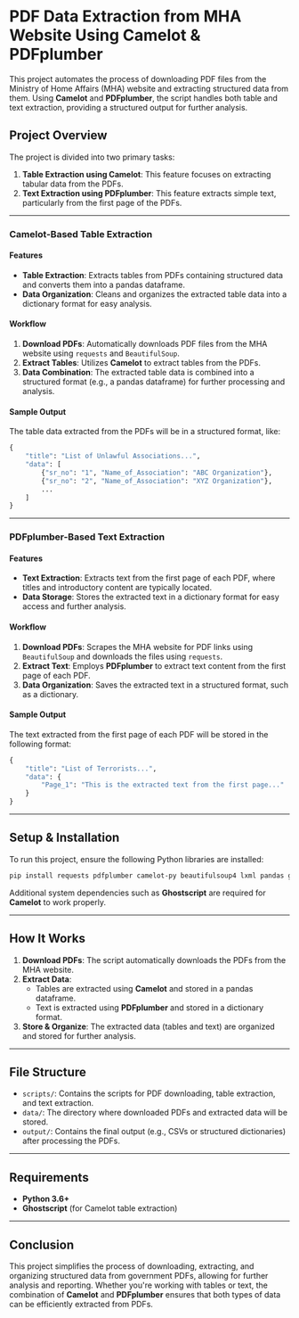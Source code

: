 

# PDF Data Extraction from MHA Website Using Camelot & PDFplumber

This project automates the process of downloading PDF files from the Ministry of Home Affairs (MHA) website and extracting structured data from them. Using **Camelot** and **PDFplumber**, the script handles both table and text extraction, providing a structured output for further analysis.

## Project Overview

The project is divided into two primary tasks:
1. **Table Extraction using Camelot**: This feature focuses on extracting tabular data from the PDFs.
2. **Text Extraction using PDFplumber**: This feature extracts simple text, particularly from the first page of the PDFs.

---

### **Camelot-Based Table Extraction**

#### Features
- **Table Extraction**: Extracts tables from PDFs containing structured data and converts them into a pandas dataframe.
- **Data Organization**: Cleans and organizes the extracted table data into a dictionary format for easy analysis.

#### Workflow
1. **Download PDFs**: Automatically downloads PDF files from the MHA website using `requests` and `BeautifulSoup`.
2. **Extract Tables**: Utilizes **Camelot** to extract tables from the PDFs.
3. **Data Combination**: The extracted table data is combined into a structured format (e.g., a pandas dataframe) for further processing and analysis.

#### Sample Output
The table data extracted from the PDFs will be in a structured format, like:

```python
{
    "title": "List of Unlawful Associations...",
    "data": [
        {"sr_no": "1", "Name_of_Association": "ABC Organization"},
        {"sr_no": "2", "Name_of_Association": "XYZ Organization"},
        ...
    ]
}
```

---

### **PDFplumber-Based Text Extraction**

#### Features
- **Text Extraction**: Extracts text from the first page of each PDF, where titles and introductory content are typically located.
- **Data Storage**: Stores the extracted text in a dictionary format for easy access and further analysis.

#### Workflow
1. **Download PDFs**: Scrapes the MHA website for PDF links using `BeautifulSoup` and downloads the files using `requests`.
2. **Extract Text**: Employs **PDFplumber** to extract text content from the first page of each PDF.
3. **Data Organization**: Saves the extracted text in a structured format, such as a dictionary.

#### Sample Output
The text extracted from the first page of each PDF will be stored in the following format:

```python
{
    "title": "List of Terrorists...",
    "data": {
        "Page_1": "This is the extracted text from the first page..."
    }
}
```

---

## Setup & Installation

To run this project, ensure the following Python libraries are installed:

```bash
pip install requests pdfplumber camelot-py beautifulsoup4 lxml pandas ghostscript
```

Additional system dependencies such as **Ghostscript** are required for **Camelot** to work properly.

---

## How It Works

1. **Download PDFs**: The script automatically downloads the PDFs from the MHA website.
2. **Extract Data**: 
   - Tables are extracted using **Camelot** and stored in a pandas dataframe.
   - Text is extracted using **PDFplumber** and stored in a dictionary format.
3. **Store & Organize**: The extracted data (tables and text) are organized and stored for further analysis.

---

## File Structure

- `scripts/`: Contains the scripts for PDF downloading, table extraction, and text extraction.
- `data/`: The directory where downloaded PDFs and extracted data will be stored.
- `output/`: Contains the final output (e.g., CSVs or structured dictionaries) after processing the PDFs.

---

## Requirements

- **Python 3.6+**
- **Ghostscript** (for Camelot table extraction)

---

## Conclusion

This project simplifies the process of downloading, extracting, and organizing structured data from government PDFs, allowing for further analysis and reporting. Whether you're working with tables or text, the combination of **Camelot** and **PDFplumber** ensures that both types of data can be efficiently extracted from PDFs.

